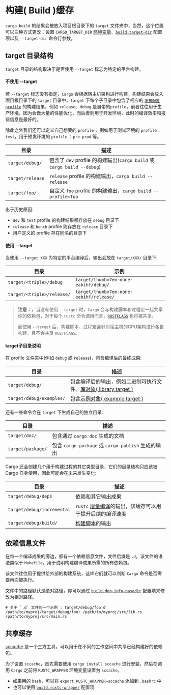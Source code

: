 # 构建( Build )缓存
`cargo build` 的结果会被放入项目根目录下的 `target` 文件夹中，当然，这个位置可以三种方式更改：设置 `CARGO_TARGET_DIR` [环境变量](https://course.rs/cargo/reference/env.html)、[`build.target-dir`](https://course.rs/cargo/reference/configuration.html#buildtarget-dir) 配置项以及 `--target-dir` 命令行参数。

## target 目录结构
`target` 目录的结构取决于是否使用 `--target` 标志为特定的平台构建。

#### 不使用 --target
若 `--target` 标志没有指定，`Cargo` 会根据宿主机架构进行构建，构建结果会放入项目根目录下的 `target` 目录中，`target` 下每个子目录中包含了相应的 [`发布配置profile`](cargo/reference/profiles.md) 的构建结果，例如 `release`、`debug` 是自带的`profile`，前者往往用于生产环境，因为会做大量的性能优化，而后者则用于开发环境，此时的编译效率和报错信息是最好的。

除此之外我们还可以定义自己想要的 `profile` ，例如用于测试环境的 `profile`： `test`，用于预发环境的 `profile` ：`pre-prod` 等。

| 目录 | 描述 |
| --- | --- |
| `target/debug/` | 包含了 `dev` profile 的构建输出(`cargo build` 或 `cargo build --debug`) |
| `target/release` | `release` profile 的构建输出，`cargo build --release` |
| `target/foo/` | 自定义 `foo` profile 的构建输出，`cargo build --profile=foo`|

出于历史原因:

- `dev` 和 `test` profile 的构建结果都存放在 `debug` 目录下
- `release` 和 `bench` profile 则存放在 `release` 目录下
- 用户定义的 profile 存在同名的目录下

#### 使用 --target
当使用 `--target XXX` 为特定的平台编译后，输出会放在 `target/XXX/` 目录下:

| 目录 | 示例 |
| --- | --- |
| `target/<triple>/debug` | `target/thumbv7em-none-eabihf/debug/` |
| `target/<triple>/release/` | `target/thumbv7em-none-eabihf/release/` |


> **注意：**，当没有使用 `--target` 时，`Cargo` 会与构建脚本和过程宏一起共享你的依赖包，对于每个 `rustc` 命令调用而言，[`RUSTFLAGS`](https://course.rs/cargo/reference/configuration.md#buildrustflags) 也将被共享。
>
> 而使用 `--target` 后，构建脚本、过程宏会针对宿主机的CPU架构进行各自构建，且不会共享 `RUSTFLAGS`。

#### target子目录说明
在 profile 文件夹中(例如 `debug` 或 `release`)，包含编译后的最终成果:

| 目录 | 描述 |
| --- | --- |
| `target/debug/` | 包含编译后的输出，例如二进制可执行文件、[库对象( library target )](https://course.rs/cargo/reference/manifest/cargo-target.html#library) |
| `target/debug/examples/`  | 包含[示例对象( example target )](cargo/reference/manifest/cargo-target.html#examples) |

还有一些命令会在 `target` 下生成自己的独立目录:

| 目录 | 描述 |
| --- | --- |
| `target/doc/` |  包含通过 `cargo doc` 生成的文档 |
| `target/package/` | 包含 `cargo package` 或 `cargo publish` 生成的输出 | 

Cargo 还会创建几个用于构建过程的其它类型目录，它们的目录结构只应该被 Cargo 自身使用，因此可能会在未来发生变化:

| 目录 | 描述 |
| --- | --- |
| `target/debug/deps` | 依赖和其它输出成果 |
| `target/debug/incremental` | `rustc` [增量编译](https://course.rs/cargo/reference/profile.html#incremental)的输出，该缓存可以用于提升后续的编译速度 | 
| `target/debug/build/` | [构建脚本](https://course.rs/cargo/reference/build-script/intro.html)的输出 |

## 依赖信息文件
在每一个编译成果的旁边，都有一个依赖信息文件，文件后缀是 `.d`。该文件的语法类似于 `Makefile`，用于说明构建编译成果所需的所有依赖包。

该文件往往用于提供给外部的构建系统，这样它们就可以判断 `Cargo` 命令是否需要再次被执行。

文件中的路径默认是绝对路径，你可以通过 [`build.dep-info-basedir`](https://course.rs/cargo/reference/configuration.html#builddep-info-basedir) 配置项来修改为相对路径。

```shell
# 关于 `.d` 文件的一个示例 : target/debug/foo.d
/path/to/myproj/target/debug/foo: /path/to/myproj/src/lib.rs /path/to/myproj/src/main.rs
```

## 共享缓存
[sccache](https://github.com/mozilla/sccache) 是一个三方工具，可以用于在不同的工作空间中共享已经构建好的依赖包。

为了设置 `sccache`，首先需要使用 `cargo install sccache` 进行安装，然后在调用 `Cargo` 之前将 `RUSTC_WRAPPER` 环境变量设置为 `sccache`。

- 如果用的 `bash`，可以将 `export RUSTC_WRAPPER=sccache` 添加到 `.bashrc` 中
- 也可以使用 [`build.rustc-wrapper`](https://course.rs/cargo/reference/configuration.html#buildrustc-wrapper) 配置项

